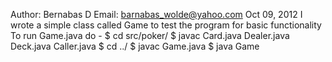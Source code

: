 Author: Bernabas D
Email:  barnabas_wolde@yahoo.com
Oct 09, 2012
I wrote a simple class called Game to test the program for basic functionality
To run Game.java do - 
	$ cd src/poker/
  	$ javac Card.java Dealer.java Deck.java Caller.java
  	$ cd ../
  	$ javac Game.java
  	$ java Game